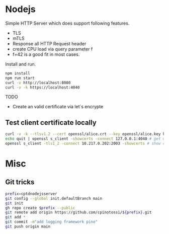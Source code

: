 # Nodejs
Simple HTTP Server which does support following features.

- TLS
- mTLS
- Response all HTTP Request header
- create CPU load via query parameter f
 - f=42 is a good fit in most cases.

Install and run.

~~~ bash
npm install
npm run start
curl -v http://localhost:8080
curl -v -k https://localhost:4040
~~~


TODO
- Create an valid certificate via let´s encrypte

## Test client certificate locally 

~~~ bash
curl -v -k --tlsv1.2 --cert openssl/alice.crt --key openssl/alice.key https://127.0.0.1:4040/
echo quit | openssl s_client -showcerts -connect 127.0.0.1:4040 # get more details about the cert.
openssl s_client -tls1_2 -connect 10.217.0.202:2003 -showcerts # show certificate
~~~

# Misc

## Git tricks

~~~ bash
prefix=cptdnodejsserver
git config --global init.defaultBranch main
git init
gh repo create $prefix --public
git remote add origin https://github.com/cpinotossi/${prefix}.git
git add *
git commit -m"add logging framework pino"
git push origin main
~~~